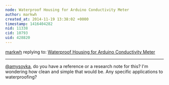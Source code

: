 ```yaml
---
node: Waterproof Housing for Arduino Conductivity Meter 
author: markwh
created_at: 2014-11-19 13:38:02 +0000
timestamp: 1416404282
nid: 11338
cid: 10793
uid: 428820
---
```




[markwh](../profile/markwh) replying to: [Waterproof Housing for Arduino Conductivity Meter ](../notes/jenniferdsara/11-13-2014/waterproof-housing-for-the-arduino-conductivity-meter)

----
[@amysoyka](/profile/amysoyka), do you have a reference or a research note for this? I'm wondering how clean and simple that would be. Any specific applications to waterproofing?